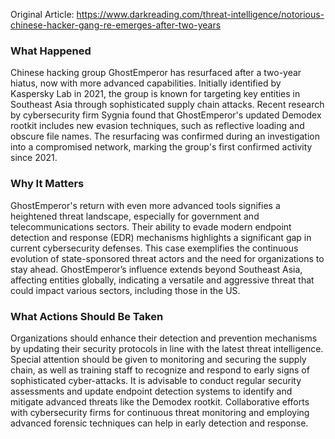 Original Article: https://www.darkreading.com/threat-intelligence/notorious-chinese-hacker-gang-re-emerges-after-two-years

### What Happened

Chinese hacking group GhostEmperor has resurfaced after a two-year hiatus, now with more advanced capabilities. Initially identified by Kaspersky Lab in 2021, the group is known for targeting key entities in Southeast Asia through sophisticated supply chain attacks. Recent research by cybersecurity firm Sygnia found that GhostEmperor's updated Demodex rootkit includes new evasion techniques, such as reflective loading and obscure file names. The resurfacing was confirmed during an investigation into a compromised network, marking the group's first confirmed activity since 2021.

### Why It Matters

GhostEmperor's return with even more advanced tools signifies a heightened threat landscape, especially for government and telecommunications sectors. Their ability to evade modern endpoint detection and response (EDR) mechanisms highlights a significant gap in current cybersecurity defenses. This case exemplifies the continuous evolution of state-sponsored threat actors and the need for organizations to stay ahead. GhostEmperor’s influence extends beyond Southeast Asia, affecting entities globally, indicating a versatile and aggressive threat that could impact various sectors, including those in the US.

### What Actions Should Be Taken

Organizations should enhance their detection and prevention mechanisms by updating their security protocols in line with the latest threat intelligence. Special attention should be given to monitoring and securing the supply chain, as well as training staff to recognize and respond to early signs of sophisticated cyber-attacks. It is advisable to conduct regular security assessments and update endpoint detection systems to identify and mitigate advanced threats like the Demodex rootkit. Collaborative efforts with cybersecurity firms for continuous threat monitoring and employing advanced forensic techniques can help in early detection and response.